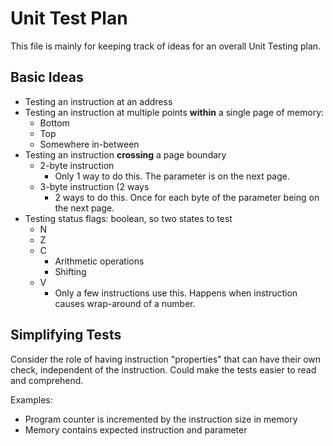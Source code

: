 # Unit Test Plan

This file is mainly for keeping track of ideas for an overall Unit Testing plan.

## Basic Ideas

* Testing an instruction at an address
* Testing an instruction at multiple points **within** a single page of memory:
    * Bottom
    * Top
    * Somewhere in-between
* Testing an instruction **crossing** a page boundary
    * 2-byte instruction
        * Only 1 way to do this.  The parameter is on the next page.
    * 3-byte instruction (2 ways
        * 2 ways to do this.  Once for each byte of the parameter being on the next page.
* Testing status flags: boolean, so two states to test
    * N
    * Z
    * C
        * Arithmetic operations
        * Shifting
    * V
        * Only a few instructions use this.  Happens when instruction causes wrap-around of a number.

## Simplifying Tests

Consider the role of having instruction "properties" that can have their own check, independent
of the instruction.  Could make the tests easier to read and comprehend.

Examples:
* Program counter is incremented by the instruction size in memory
* Memory contains expected instruction and parameter
